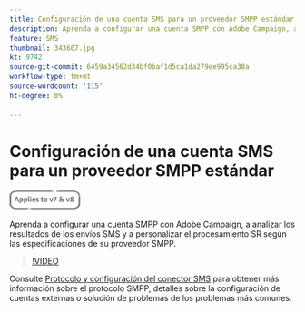 ```yaml
---
title: Configuración de una cuenta SMS para un proveedor SMPP estándar
description: Aprenda a configurar una cuenta SMPP con Adobe Campaign, a analizar los resultados de los envíos SMS y a personalizar el procesamiento SR según las especificaciones de su proveedor SMPP. 
feature: SMS
thumbnail: 343607.jpg
kt: 9742
source-git-commit: 6459a34562d34bf0baf1d5ca1da279ee995ca38a
workflow-type: tm+mt
source-wordcount: '115'
ht-degree: 0%

---
```



# Configuración de una cuenta SMS para un proveedor SMPP estándar

![Se aplica a V7 y V8](../assets/V7-V8-stamp.png)

Aprenda a configurar una cuenta SMPP con Adobe Campaign, a analizar los resultados de los envíos SMS y a personalizar el procesamiento SR según las especificaciones de su proveedor SMPP.

>[!VIDEO](https://video.tv.adobe.com/v/343607?quality=12)

Consulte [Protocolo y configuración del conector SMS](https://experienceleague.adobe.com/docs/campaign-classic/using/sending-messages/sending-messages-on-mobiles/sms-protocol.html?lang=en#sending-messages) para obtener más información sobre el protocolo SMPP, detalles sobre la configuración de cuentas externas o solución de problemas de los problemas más comunes.
